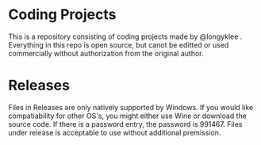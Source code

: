 # Coding Projects
This is a repository consisting of coding projects made by @longyklee . Everything in this repo is open source, but canot be editted or used commercially without authorization from the original author.

# Releases
Files in Releases are only natively supported by Windows. If you would like compatiability for other OS's, you might either use Wine or download the source code. If there is a password entry, the password is 991467. Files under release is acceptable to use without additional premission.
